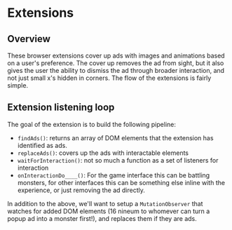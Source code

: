 # Extensions

## Overview

These browser extensions cover up ads with images and animations based on a user's preference.
The cover up removes the ad from sight, but it also gives the user the ability to dismiss the ad through broader interaction, and not just small x's hidden in corners.
The flow of the extensions is fairly simple.

## Extension listening loop

The goal of the extension is to build the following pipeline:

* `findAds()`: returns an array of DOM elements that the extension has identified as ads.
* `replaceAds()`: covers up the ads with interactable elements
* `waitForInteraction()`: not so much a function as a set of listeners for interaction
* `onInteractionDo____()`: For the game interface this can be battling monsters, for other interfaces this can be something else inline with the experience, or just removing the ad directly.

In addition to the above, we'll want to setup a `MutationObserver` that watches for added DOM elements (16 nineum to whomever can turn a popup ad into a monster first!), and replaces them if they are ads.


